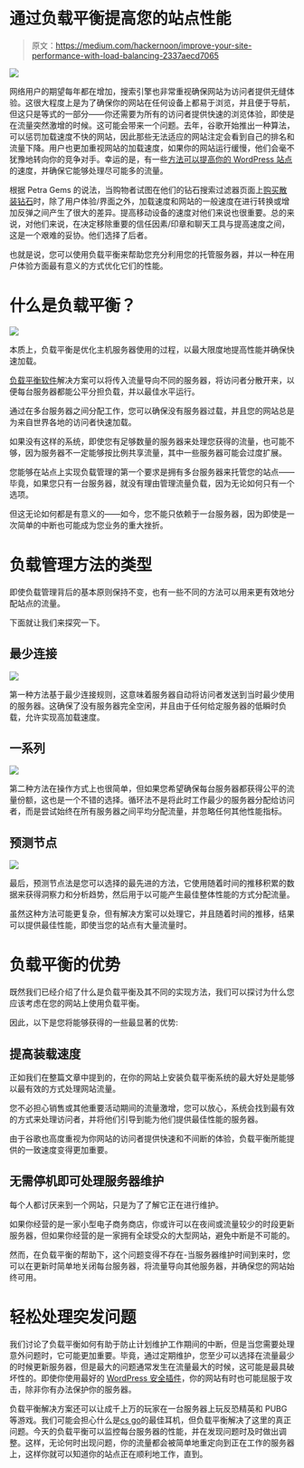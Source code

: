 # 通过负载平衡提高您的站点性能

> 原文：<https://medium.com/hackernoon/improve-your-site-performance-with-load-balancing-2337aecd7065>

![](img/4e0559e59d87cc3f77427ded5c6fb340.png)

网络用户的期望每年都在增加，搜索引擎也非常重视确保网站为访问者提供无缝体验。这很大程度上是为了确保你的网站在任何设备上都易于浏览，并且便于导航，但这只是等式的一部分——你还需要为所有的访问者提供快速的浏览体验，即使是在流量突然激增的时候。这可能会带来一个问题。去年，谷歌开始推出一种算法，可以惩罚加载速度不快的网站，因此那些无法适应的网站注定会看到自己的排名和流量下降。用户也更加重视网站的加载速度，如果你的网站运行缓慢，他们会毫不犹豫地转向你的竞争对手。幸运的是，有一些[方法可以提高你的 WordPress 站点](https://www.shoutmeloud.com/speed-up-wordpress.html)的速度，并确保它能够处理尽可能多的流量。

根据 Petra Gems 的说法，当购物者试图在他们的钻石搜索过滤器页面上[购买散装钻石](https://www.petragems.com/diamonds)时，除了用户体验/界面之外，加载速度和网站的一般速度在进行转换或增加反弹之间产生了很大的差异。提高移动设备的速度对他们来说也很重要。总的来说，对他们来说，在决定移除重要的信任因素/印章和聊天工具与提高速度之间，这是一个艰难的妥协。他们选择了后者。

也就是说，您可以使用负载平衡来帮助您充分利用您的托管服务器，并以一种在用户体验方面最有意义的方式优化它们的性能。

# 什么是负载平衡？

![](img/83f77153440fd42d06a65a437ae8b817.png)

本质上，负载平衡是优化主机服务器使用的过程，以最大限度地提高性能并确保快速加载。

[负载平衡软件](https://perfops.net/flexbalancer)解决方案可以将传入流量导向不同的服务器，将访问者分散开来，以便每台服务器都能公平分担负载，并以最佳水平运行。

通过在多台服务器之间分配工作，您可以确保没有服务器过载，并且您的网站总是为来自世界各地的访问者快速加载。

如果没有这样的系统，即使您有足够数量的服务器来处理您获得的流量，也可能不够，因为服务器不一定能够按比例共享流量，其中一些服务器可能会过度扩展。

您能够在站点上实现负载管理的第一个要求是拥有多台服务器来托管您的站点——毕竟，如果您只有一台服务器，就没有理由管理流量负载，因为无论如何只有一个选项。

但这无论如何都是有意义的——如今，您不能只依赖于一台服务器，因为即使是一次简单的中断也可能成为您业务的重大挫折。

# 负载管理方法的类型

即使负载管理背后的基本原则保持不变，也有一些不同的方法可以用来更有效地分配站点的流量。

下面就让我们来探究一下。

## 最少连接

![](img/7017d27e317e175893f33c70e1f787c0.png)

第一种方法基于最少连接规则，这意味着服务器自动将访问者发送到当时最少使用的服务器。这确保了没有服务器完全空闲，并且由于任何给定服务器的低瞬时负载，允许实现高加载速度。

## 一系列

![](img/68713da9c37a92ba196d75a3929855e5.png)

第二种方法在操作方式上也很简单，但如果您希望确保每台服务器都获得公平的流量份额，这也是一个不错的选择。循环法不是将此时工作最少的服务器分配给访问者，而是尝试始终在所有服务器之间平均分配流量，并忽略任何其他性能指标。

## 预测节点

![](img/57979c14d1778eb69f65ca53b617f981.png)

最后，预测节点法是您可以选择的最先进的方法，它使用随着时间的推移积累的数据来获得洞察力和分析趋势，然后用于以可能产生最佳整体性能的方式分配流量。

虽然这种方法可能更复杂，但有解决方案可以处理它，并且随着时间的推移，结果可以提供最佳性能，即使当您的站点有大量流量时。

# 负载平衡的优势

既然我们已经介绍了什么是负载平衡及其不同的实现方法，我们可以探讨为什么您应该考虑在您的网站上使用负载平衡。

因此，以下是您将能够获得的一些最显著的优势:

## 提高装载速度

正如我们在整篇文章中提到的，在你的网站上安装负载平衡系统的最大好处是能够以最有效的方式处理网站流量。

您不必担心销售或其他重要活动期间的流量激增，您可以放心，系统会找到最有效的方式来处理访问者，并将他们引导到能为他们提供最佳性能的服务器。

由于谷歌也高度重视为你网站的访问者提供快速和不间断的体验，负载平衡所能提供的一致速度变得更加重要。

## 无需停机即可处理服务器维护

每个人都讨厌来到一个网站，只是为了了解它正在进行维护。

如果你经营的是一家小型电子商务商店，你或许可以在夜间或流量较少的时段更新服务器，但如果你经营的是一家拥有全球受众的大型网站，避免中断是不可能的。

然而，在负载平衡的帮助下，这个问题变得不存在-当服务器维护时间到来时，您可以在更新时简单地关闭每台服务器，将流量导向其他服务器，并确保您的网站始终可用。

# **轻松处理突发问题**

我们讨论了负载平衡如何有助于防止计划维护工作期间的中断，但是当您需要处理意外问题时，它可能更加重要。毕竟，通过定期维护，您至少可以选择在流量最少的时候更新服务器，但是最大的问题通常发生在流量最大的时候，这可能是最具破坏性的。即使你使用最好的 [WordPress 安全插件](https://optinmonster.com/wordpress-security-plugins/)，你的网站有时也可能屈服于攻击，除非你有办法保护你的服务器。

负载平衡解决方案还可以让成千上万的玩家在一台服务器上玩反恐精英和 PUBG 等游戏。我们可能会担心什么是[cs go](https://gadgetgang.com/best-headset-for-cs-go/)的最佳耳机，但负载平衡解决了这里的真正问题。今天的负载平衡可以监控每台服务器的性能，并在发现问题时及时做出调整。这样，无论何时出现问题，你的流量都会被简单地重定向到正在工作的服务器上，这样你就可以知道你的站点正在顺利地工作，直到。